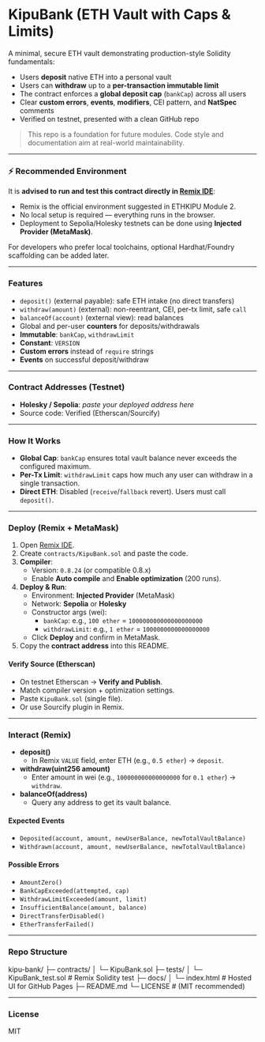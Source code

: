 # KipuBank (ETH Vault with Caps & Limits)

A minimal, secure ETH vault demonstrating production-style Solidity fundamentals:

- Users **deposit** native ETH into a personal vault
- Users can **withdraw** up to a **per-transaction immutable limit**
- The contract enforces a **global deposit cap** (`bankCap`) across all users
- Clear **custom errors**, **events**, **modifiers**, CEI pattern, and **NatSpec** comments
- Verified on testnet, presented with a clean GitHub repo

> This repo is a foundation for future modules. Code style and documentation aim at real-world maintainability.

---

### ⚡ Recommended Environment

It is **advised to run and test this contract directly in [Remix IDE](https://remix.ethereum.org/)**:  

- Remix is the official environment suggested in ETHKIPU Module 2.
- No local setup is required — everything runs in the browser.
- Deployment to Sepolia/Holesky testnets can be done using **Injected Provider (MetaMask)**.

For developers who prefer local toolchains, optional Hardhat/Foundry scaffolding can be added later.

---

### Features

- `deposit()` (external payable): safe ETH intake (no direct transfers)
- `withdraw(amount)` (external): non-reentrant, CEI, per-tx limit, safe `call`
- `balanceOf(account)` (external view): read balances
- Global and per-user **counters** for deposits/withdrawals
- **Immutable**: `bankCap`, `withdrawLimit`
- **Constant**: `VERSION`
- **Custom errors** instead of `require` strings
- **Events** on successful deposit/withdraw

---

### Contract Addresses (Testnet)

- **Holesky / Sepolia**: _paste your deployed address here_
- Source code: Verified (Etherscan/Sourcify)

---

### How It Works

- **Global Cap**: `bankCap` ensures total vault balance never exceeds the configured maximum.
- **Per-Tx Limit**: `withdrawLimit` caps how much any user can withdraw in a single transaction.
- **Direct ETH**: Disabled (`receive`/`fallback` revert). Users must call `deposit()`.

---

### Deploy (Remix + MetaMask)

1. Open [Remix IDE](https://remix.ethereum.org).
2. Create `contracts/KipuBank.sol` and paste the code.
3. **Compiler**:
   - Version: `0.8.24` (or compatible 0.8.x)
   - Enable **Auto compile** and **Enable optimization** (200 runs).
4. **Deploy & Run**:
   - Environment: **Injected Provider** (MetaMask)
   - Network: **Sepolia** or **Holesky**
   - Constructor args (wei):
     - `bankCap`: e.g., `100 ether` = `100000000000000000000`
     - `withdrawLimit`: e.g., `1 ether` = `1000000000000000000`
   - Click **Deploy** and confirm in MetaMask.
5. Copy the **contract address** into this README.

#### Verify Source (Etherscan)

- On testnet Etherscan → **Verify and Publish**.
- Match compiler version + optimization settings.
- Paste `KipuBank.sol` (single file).
- Or use Sourcify plugin in Remix.

---

### Interact (Remix)

- **deposit()**
  - In Remix `VALUE` field, enter ETH (e.g., `0.5 ether`) → `deposit`.
- **withdraw(uint256 amount)**
  - Enter amount in wei (e.g., `100000000000000000` for `0.1 ether`) → `withdraw`.
- **balanceOf(address)**
  - Query any address to get its vault balance.

#### Expected Events

- `Deposited(account, amount, newUserBalance, newTotalVaultBalance)`
- `Withdrawn(account, amount, newUserBalance, newTotalVaultBalance)`

#### Possible Errors

- `AmountZero()`
- `BankCapExceeded(attempted, cap)`
- `WithdrawLimitExceeded(amount, limit)`
- `InsufficientBalance(amount, balance)`
- `DirectTransferDisabled()`
- `EtherTransferFailed()`

---


### Repo Structure
kipu-bank/
├─ contracts/
│  └─ KipuBank.sol
├─ tests/
│  └─ KipuBank_test.sol          # Remix Solidity test
├─ docs/
│  └─ index.html                 # Hosted UI for GitHub Pages
├─ README.md
└─ LICENSE                       # (MIT recommended)

---

### License

MIT


